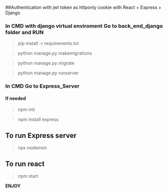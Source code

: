 ##Authentication with jwt token as httponly cookie with React + Express + Django


### In CMD with django virtual enviroment Go to back_end_django folder and RUN
>pip install -r requirements.txt

>python manage.py makemigrations

>python manage.py migrate

>python manage.py runserver


### In CMD Go to Express_Server
#### If needed
>npm init

>npm install express

## To run Express server
>npx nodemon

## To run react
>npm start

****ENJOY****
